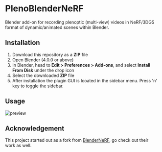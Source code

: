 # PlenoBlenderNeRF
Blender add-on for recording plenoptic (multi-view) videos in NeRF/3DGS format of dynamic/animated scenes within Blender. 


## Installation
1. Download this repository as a **ZIP** file
2. Open Blender (4.0.0 or above)
3. In Blender, head to **Edit > Preferences > Add-ons**, and select **Install From Disk** under the drop icon
4. Select the downloaded **ZIP** file
5. After installation the plugin GUI is lcoated in the sidebar menu. Press 'n' key to toggle the sidebar.

## Usage
![preview](https://github.com/user-attachments/assets/9e3c9615-9b1d-46cc-b603-cd7c25d535c5)

## Acknowledgement
This project started out as a fork from [BlenderNeRF](github.com/maximeraafat/BlenderNeRF), go check out their work as well.
